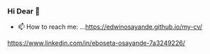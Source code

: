 ### Hi Dear 👋

- 📫 How to reach me: ...https://edwinosayande.github.io/my-cv/

https://www.linkedin.com/in/eboseta-osayande-7a3249226/
